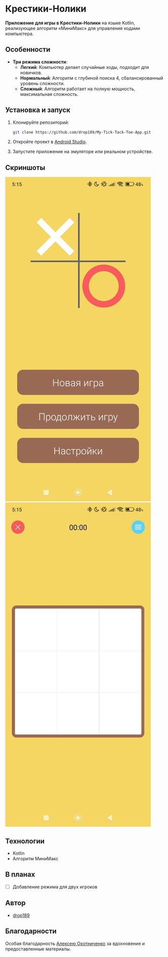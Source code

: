 # Крестики-Нолики

**Приложение для игры в Крестики-Нолики** на языке Kotlin, реализующее алгоритм «МиниМакс» для управления ходами компьютера.

## Особенности

- **Три режима сложности**:
    - **Легкий**: Компьютер делает случайные ходы, подходит для новичков.
    - **Нормальный**: Алгоритм с глубиной поиска 4, сбалансированный уровень сложности.
    - **Сложный**: Алгоритм работает на полную мощность, максимальная сложность.

## Установка и запуск

1. Клонируйте репозиторий:

    ```bash
    git clone https://github.com/drop189/My-Tick-Tack-Toe-App.git
    ```

2. Откройте проект в [Android Studio](https://developer.android.com/studio).

3. Запустите приложение на эмуляторе или реальном устройстве.

## Скриншоты

![Главный экран](/screens/screenMain.jpg)
![Экран игры](/screens/screenGame.jpg)

## Технологии

- Kotlin
- Алгоритм МиниМакс

## В планах

- [ ] Добавление режима для двух игроков

## Автор

- [drop189](https://github.com/drop189)

## Благодарности

Особая благодарность [Алексею Охотниченко](https://github.com/alekseyHunter) за вдохновение и предоставленные материалы.

